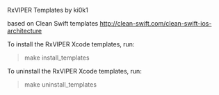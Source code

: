 RxVIPER Templates by ki0k1

based on Clean Swift templates http://clean-swift.com/clean-swift-ios-architecture

To install the RxVIPER Xcode templates, run:

> make install_templates

To uninstall the RxVIPER Xcode templates, run:

> make uninstall_templates
